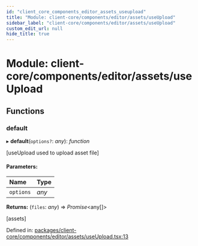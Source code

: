 ```yaml
---
id: "client_core_components_editor_assets_useupload"
title: "Module: client-core/components/editor/assets/useUpload"
sidebar_label: "client-core/components/editor/assets/useUpload"
custom_edit_url: null
hide_title: true
---
```


# Module: client-core/components/editor/assets/useUpload

## Functions

### default

▸ **default**(`options?`: *any*): *function*

[useUpload used to upload asset file]

#### Parameters:

Name | Type |
:------ | :------ |
`options` | *any* |

**Returns:** (`files`: *any*) => *Promise*<any[]\>

[assets]

Defined in: [packages/client-core/components/editor/assets/useUpload.tsx:13](https://github.com/xr3ngine/xr3ngine/blob/5a0f83ed8/packages/client-core/components/editor/assets/useUpload.tsx#L13)
